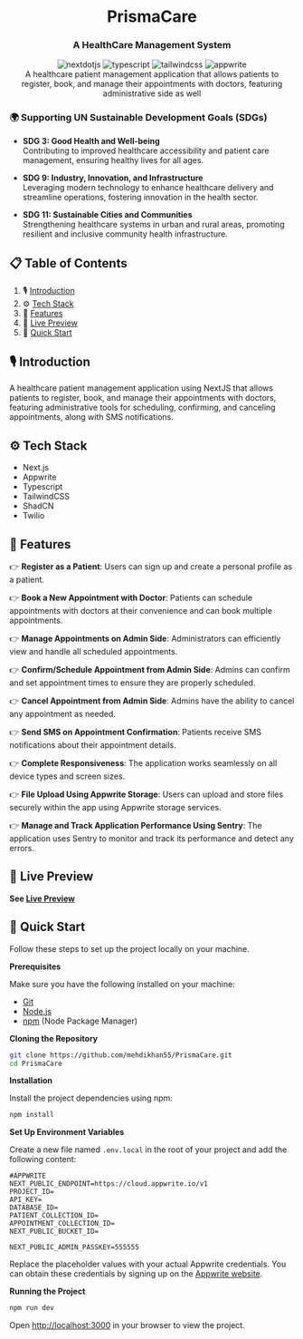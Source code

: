 <div align="center">

  <h1>PrismaCare</h1>
  <h3 align="center">A HealthCare Management System</h3>
  <div>
    <img src="https://img.shields.io/badge/-Next_JS-black?style=for-the-badge&logoColor=white&logo=nextdotjs&color=000000" alt="nextdotjs" />
    <img src="https://img.shields.io/badge/-TypeScript-black?style=for-the-badge&logoColor=white&logo=typescript&color=3178C6" alt="typescript" />
    <img src="https://img.shields.io/badge/-Tailwind_CSS-black?style=for-the-badge&logoColor=white&logo=tailwindcss&color=06B6D4" alt="tailwindcss" />
    <img src="https://img.shields.io/badge/-Appwrite-black?style=for-the-badge&logoColor=white&logo=appwrite&color=FD366E" alt="appwrite" />
  </div>

   <div align="center">
     A healthcare patient management application that allows patients to register, book, and manage their appointments with doctors, featuring administrative side as well 
    </div>
</div>


### 🌍 Supporting UN Sustainable Development Goals (SDGs)

- **SDG 3: Good Health and Well-being**  
  Contributing to improved healthcare accessibility and patient care management, ensuring healthy lives for all ages.

- **SDG 9: Industry, Innovation, and Infrastructure**  
  Leveraging modern technology to enhance healthcare delivery and streamline operations, fostering innovation in the health sector.

- **SDG 11: Sustainable Cities and Communities**  
  Strengthening healthcare systems in urban and rural areas, promoting resilient and inclusive community health infrastructure.


## 📋 <a name="table">Table of Contents</a>

1. 🎙️ [Introduction](#introduction)
2. ⚙️ [Tech Stack](#tech-stack)
3. 🔋 [Features](#features)
4. 🚀 [Live Preview](#live-preview)
5. 💫 [Quick Start](#quick-start)

## <a name="introduction">🎙️ Introduction</a>

A healthcare patient management application using NextJS that allows patients to register, book, and manage their appointments with doctors, featuring administrative tools for scheduling, confirming, and canceling appointments, along with SMS notifications.

## <a name="tech-stack">⚙️ Tech Stack</a>

- Next.js
- Appwrite
- Typescript
- TailwindCSS
- ShadCN
- Twilio

## <a name="features">🔋 Features</a>

👉 **Register as a Patient**: Users can sign up and create a personal profile as a patient.

👉 **Book a New Appointment with Doctor**: Patients can schedule appointments with doctors at their convenience and can book multiple appointments.

👉 **Manage Appointments on Admin Side**: Administrators can efficiently view and handle all scheduled appointments.

👉 **Confirm/Schedule Appointment from Admin Side**: Admins can confirm and set appointment times to ensure they are properly scheduled.

👉 **Cancel Appointment from Admin Side**: Admins have the ability to cancel any appointment as needed.

👉 **Send SMS on Appointment Confirmation**: Patients receive SMS notifications about their appointment details.

👉 **Complete Responsiveness**: The application works seamlessly on all device types and screen sizes.

👉 **File Upload Using Appwrite Storage**: Users can upload and store files securely within the app using Appwrite storage services.

👉 **Manage and Track Application Performance Using Sentry**: The application uses Sentry to monitor and track its performance and detect any errors.
<br/>
## <a name="live-preview">🚀 Live Preview</a>
<b>See <a href="https://prismacare.vercel.app">Live Preview</a></b>

## <a name="quick-start">💫 Quick Start</a>

Follow these steps to set up the project locally on your machine.

**Prerequisites**

Make sure you have the following installed on your machine:

- [Git](https://git-scm.com/)
- [Node.js](https://nodejs.org/en)
- [npm](https://www.npmjs.com/) (Node Package Manager)

**Cloning the Repository**

```bash
git clone https://github.com/mehdikhan55/PrismaCare.git
cd PrismaCare
```

**Installation**

Install the project dependencies using npm:

```bash
npm install
```

**Set Up Environment Variables**

Create a new file named `.env.local` in the root of your project and add the following content:

```env
#APPWRITE
NEXT_PUBLIC_ENDPOINT=https://cloud.appwrite.io/v1
PROJECT_ID=
API_KEY=
DATABASE_ID=
PATIENT_COLLECTION_ID=
APPOINTMENT_COLLECTION_ID=
NEXT_PUBLIC_BUCKET_ID=

NEXT_PUBLIC_ADMIN_PASSKEY=555555
```

Replace the placeholder values with your actual Appwrite credentials. You can obtain these credentials by signing up on the [Appwrite website](https://appwrite.io/).

**Running the Project**

```bash
npm run dev
```

Open [http://localhost:3000](http://localhost:3000) in your browser to view the project.
